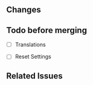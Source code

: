 <!--
Just a reminder that text in these brackets is not visible in the rendered output
You also do *not* need to use this template. Its just a suggestion :)
-->



## Changes
<!-- Please describe what this Pull request adds or changes. Possibly with  images -->

## Todo before merging
<!-- Add custom todos if deemed necessary to give others an overview on how far this PR is progressing -->

<!-- Did you add UI text? 
No? Just check or remove the box
Yes? Make sure you remove hardcoded strings with translations -->
- [ ] Translations
<!--
Did you add settings to the settings screen?
No? Just check or remove the box 
Yes? Make sure they are resettable using the button on the respective page! -->
- [ ] Reset Settings


## Related Issues
<!-- List issues which may or may not be closed when this PR merges -->
